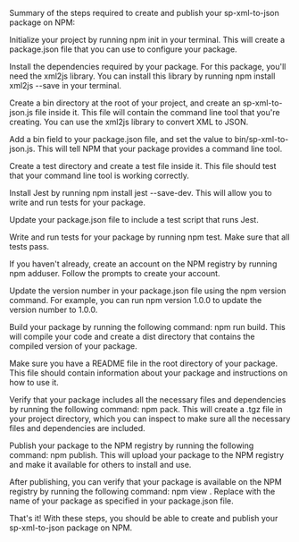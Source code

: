 Summary of the steps required to create and publish your sp-xml-to-json package on NPM:

Initialize your project by running npm init in your terminal. This will create a package.json file that you can use to configure your package.

Install the dependencies required by your package. For this package, you'll need the xml2js library. You can install this library by running npm install xml2js --save in your terminal.

Create a bin directory at the root of your project, and create an sp-xml-to-json.js file inside it. This file will contain the command line tool that you're creating. You can use the xml2js library to convert XML to JSON.

Add a bin field to your package.json file, and set the value to bin/sp-xml-to-json.js. This will tell NPM that your package provides a command line tool.

Create a test directory and create a test file inside it. This file should test that your command line tool is working correctly.

Install Jest by running npm install jest --save-dev. This will allow you to write and run tests for your package.

Update your package.json file to include a test script that runs Jest.

Write and run tests for your package by running npm test. Make sure that all tests pass.

If you haven't already, create an account on the NPM registry by running npm adduser. Follow the prompts to create your account.

Update the version number in your package.json file using the npm version command. For example, you can run npm version 1.0.0 to update the version number to 1.0.0.

Build your package by running the following command: npm run build. This will compile your code and create a dist directory that contains the compiled version of your package.

Make sure you have a README file in the root directory of your package. This file should contain information about your package and instructions on how to use it.

Verify that your package includes all the necessary files and dependencies by running the following command: npm pack. This will create a .tgz file in your project directory, which you can inspect to make sure all the necessary files and dependencies are included.

Publish your package to the NPM registry by running the following command: npm publish. This will upload your package to the NPM registry and make it available for others to install and use.

After publishing, you can verify that your package is available on the NPM registry by running the following command: npm view <package-name>. Replace <package-name> with the name of your package as specified in your package.json file.

That's it! With these steps, you should be able to create and publish your sp-xml-to-json package on NPM.
